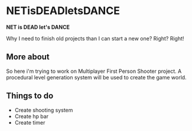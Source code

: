 # NETisDEADletsDANCE
**NET is DEAD let's DANCE**

Why I need to finish old projects than I can start a new one? Right? Right!

## More about
So here i'm trying to work on Multiplayer First Person Shooter project.
A procedural level generation system will be used to create the game world.

## Things to do
* Create shooting system
* Create hp bar
* Create timer
